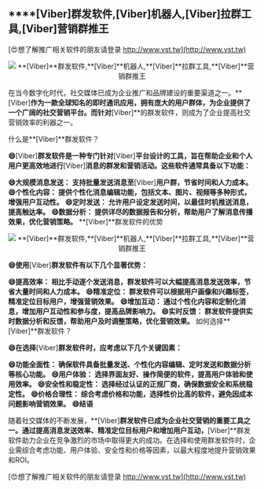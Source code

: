 ## ****[Viber]**群发软件,**[Viber]**机器人,**[Viber]**拉群工具,**[Viber]**营销群推王**

[😍想了解推广相关软件的朋友请登录 http://www.vst.tw](http://www.vst.tw)

 <center><img src="https://vst.tw/MP4/tuiguang/png/6.png" alt="**[Viber]**群发软件,**[Viber]**机器人,**[Viber]**拉群工具,**[Viber]**营销群推王"></center>

在当今数字化时代，社交媒体已成为企业推广和品牌建设的重要渠道之一。**[Viber]**作为一款全球知名的即时通讯应用，拥有庞大的用户群体，为企业提供了一个广阔的社交营销平台。而针对**[Viber]**的群发软件，则成为了企业提高社交营销效率的利器之一。

什么是**[Viber]**群发软件？

**😄**[Viber]**群发软件是一种专门针对**[Viber]**平台设计的工具，旨在帮助企业和个人用户更高效地进行**[Viber]**消息的群发和营销活动。这些软件通常具备以下功能：**

**😄大规模消息发送： 支持批量发送消息至**[Viber]**用户群，节省时间和人力成本。**
**😄个性化内容： 提供个性化消息编辑功能，包括文本、图片、视频等多种形式，增强用户互动性。**
**😄定时发送： 允许用户设定发送时间，以最佳时机推送消息，提高触达率。**
**😄数据分析： 提供详尽的数据报告和分析，帮助用户了解消息传播效果，优化营销策略。**
**[Viber]**群发软件的优势

 <center><img src="https://vst.tw/MP4/tuiguang/png/3.png" alt="**[Viber]**群发软件,**[Viber]**机器人,**[Viber]**拉群工具,**[Viber]**营销群推王"></center>

**😄使用**[Viber]**群发软件有以下几个显著优势：**

**😄提高效率： 相比手动逐个发送消息，群发软件可以大幅提高消息发送效率，节省大量时间和人力成本。**
**😄精准定位： 群发软件可以根据用户画像和兴趣标签，精准定位目标用户，增强营销效果。**
**😄增加互动： 通过个性化内容和定制化消息，增加用户互动性和参与度，提高品牌影响力。**
**😄实时反馈： 群发软件提供实时数据分析和反馈，帮助用户及时调整策略，优化营销效果。**
如何选择**[Viber]**群发软件？

**😄在选择**[Viber]**群发软件时，应考虑以下几个关键因素：**

**😄功能全面性： 确保软件具备批量发送、个性化内容编辑、定时发送和数据分析等核心功能。**
**😄用户体验： 选择界面友好、操作简便的软件，提高用户体验和使用效率。**
**😄安全性和稳定性： 选择经过认证的正规厂商，确保数据安全和系统稳定性。**
**😄价格合理性： 综合考虑价格和功能，选择性价比高的软件，避免因成本问题影响营销效果。**
**😄结语**

随着社交媒体的不断发展，**[Viber]**群发软件已成为企业社交营销的重要工具之一。通过提高消息发送效率、精准定位目标用户和增加用户互动，**[Viber]**群发软件助力企业在竞争激烈的市场中取得更大的成功。在选择和使用群发软件时，企业需综合考虑功能、用户体验、安全性和价格等因素，以最大程度地提升营销效果和ROI。

[😍想了解推广相关软件的朋友请登录 http://www.vst.tw](http://www.vst.tw)



